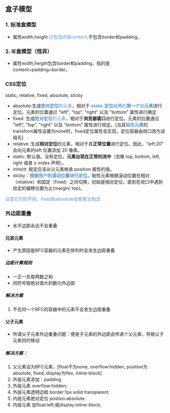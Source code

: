 ## 盒子模型

### 1. 标准盒模型

+ 属性width,height <font color="#4f92d0">只包含内容content,</font>不包含border和padding。

### 2. IE盒模型（怪异）

+ 属性width,height包含border和padding，指的是content+padding+border。

### CSS定位

static, relative, fixed, absolute, sticky

+ absolute:生成<font color="#4f92d0">**绝对定位**的元素</font>，相对于 <font color="#4f92d0">**static 定位以外**的**第一个父元素**</font>进行定位。元素的位置通过 "left", "top", "right" 以及 "bottom" 属性进行确定
+ fixed: 生成<font color="#4f92d0">**绝对定位**的元素</font>，相对于**浏览器窗口**进行定位。元素的位置通过 "left", "top", "right" 以及 "bottom" 属性进行规定。[当其<font color="#4f92d0">**祖先元素**</font>的transform属性设置为none时，fixed定位属性会实现，定位容器由视口改为该祖先]
+ relative: 生成**相对定位**的元素，相对于其**正常位置**进行定位。因此，"left:20" 会向元素的left 位置添加 20 像素。
+ static: 默认值。没有定位，**元素出现在正常的流中**（忽略 top, bottom, left, right 或者 z-index 声明）。
+ inherit:  规定应该从父元素继承 position 属性的值。
+ sticky：<font color="#4f92d0">**根据用户的滚动位置进行定位。**</font>粘性元素根据滚动位置在相对（relative）和固定（fixed）之间切换，初始是相对定位，直到在视口中遇到给定的偏移位置为止(margin/ top)。

<font color="#4f92d0">注意它们的不同，fixed和absolute会脱离文档流</font>

### 外边距重叠

+ 水平边距永远不会重叠

#### 兄弟元素

+ 产生原因是BFC容器的元素在排列时会发生边距重叠

##### 边距计算规则

+ 一正一负取两数之和
+ 同符号取绝对值大的数为外边距

##### 解决方案

1. 不在同一个BFC的容器中的元素不会发生边距重叠

#### 父子元素

+ 所谓父子元素外边重叠问题：便是子元素的外边距会传递个父元素，导致父子元素同时移动

##### 解决方案：

1. 父元素设为BFC元素，[float不为none, overflow:hidden, position为absolute, fixed, display为flex, inline-block]
2. 外层元素添加：padding
3. 外层元素 overflow:hidden;
4. 外层元素透明边框 border:1px solid transparent;
5. 内层元素绝对定位 postion:absolute:
6. 内层元素 加float:left;或display:inline-block;